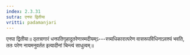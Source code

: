 ```yaml
---
index: 2.3.31
sutra: एनपा द्वितीया
vritti: padamanjari
---
```


 एनपा द्वितीया॥ ठ्तत्रागारं धनपतिगृहादुतरेणास्मदीयम्ऽ---स्त्र्यधिकारात्परेण वासरूपविधिनाऽवश्यं भवति, ततः परेण नायमनुवर्तत इत्यादीनां चिन्त्यं साधुत्वम्॥